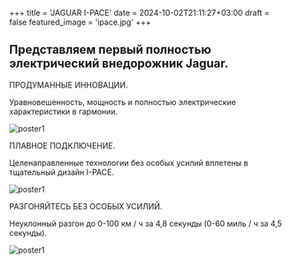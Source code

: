 +++
title = 'JAGUAR I-PACE'
date = 2024-10-02T21:11:27+03:00
draft = false
featured_image = 'ipace.jpg'
+++
## Представляем первый полностью электрический внедорожник Jaguar.

ПРОДУМАННЫЕ ИННОВАЦИИ.

Уравновешенность, мощность и полностью электрические характеристики в гармонии.

![poster1](https://ltdfoto.ru/images/2024/10/02/X59024GL_303101393_007.jpg)

ПЛАВНОЕ ПОДКЛЮЧЕНИЕ.

Целенаправленные технологии без особых усилий вплетены в тщательный дизайн I-PACE.

![poster1](https://ltdfoto.ru/images/2024/10/02/X59024GL_303101393_019.jpg)

РАЗГОНЯЙТЕСЬ БЕЗ ОСОБЫХ УСИЛИЙ.

Неуклонный разгон до 0-100 км / ч за 4,8 секунды (0-60 миль / ч за 4,5 секунды).

![poster1](https://ltdfoto.ru/images/2024/10/02/X59024GL_303101393_022_PR.jpg)